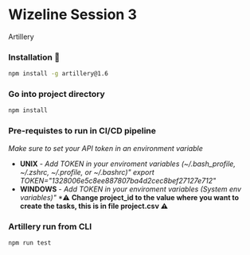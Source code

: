 # Wizeline Session 3

Artillery

### Installation 🔧

```bash
npm install -g artillery@1.6
```
### Go into project directory
```bash
npm install
```

### Pre-requistes to run in CI/CD pipeline  
_Make sure to set your API token in an environment variable_

* **UNIX** - *Add TOKEN in your enviroment variables (~/.bash_profile, ~/.zshrc, ~/.profile, or ~/.bashrc)" export TOKEN="1328006e5c8ee887807ba4d2cec8bef27127e712"*
* **WINDOWS** - *Add TOKEN in your enviroment variables (System env variables)"*
*️⚠️ **Change project_id to the value where you want to create the tasks, this is in file project.csv ⚠️**️

### Artillery run from CLI

```bash
npm run test
```
